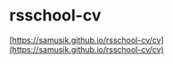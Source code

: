# rsschool-cv

[https://samusik.github.io/rsschool-cv/cv](https://samusik.github.io/rsschool-cv/cv)
